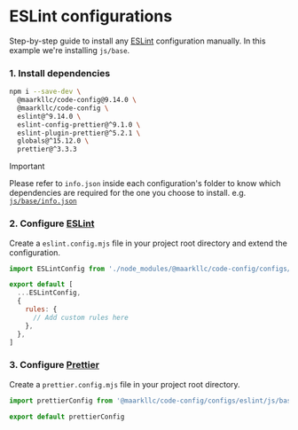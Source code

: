 # ESLint configurations

Step-by-step guide to install any [ESLint] configuration manually. In this
example we're installing `js/base`.

### 1. Install dependencies

```bash
npm i --save-dev \
  @maarkllc/code-config@9.14.0 \
  @maarkllc/code-config \
  eslint@^9.14.0 \
  eslint-config-prettier@^9.1.0 \
  eslint-plugin-prettier@^5.2.1 \
  globals@^15.12.0 \
  prettier@^3.3.3
```

> [!IMPORTANT]
> Please refer to `info.json` inside each configuration's folder to know
> which dependencies are required for the one you choose to install.
> e.g. [`js/base/info.json`](./js/base/info.json)

### 2. Configure [ESLint]

Create a `eslint.config.mjs` file in your project root directory and extend the
configuration.

```javascript
import ESLintConfig from './node_modules/@maarkllc/code-config/configs/eslint/js/base/index.mjs'

export default [
  ...ESLintConfig,
  {
    rules: {
      // Add custom rules here
    },
  },
]

```

### 3. Configure [Prettier]

Create a `prettier.config.mjs` file in your project root directory.

```javascript
import prettierConfig from '@maarkllc/code-config/configs/eslint/js/base/prettier.mjs'

export default prettierConfig

```

[ESLint]: https://eslint.org/
[Prettier]: https://prettier.io/
